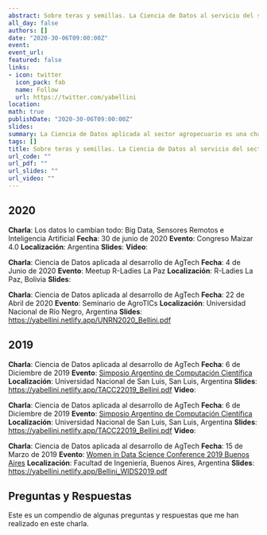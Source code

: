 ```yaml
---
abstract: Sobre teras y semillas. La Ciencia de Datos al servicio del sector agropecuario es una charla que he dado en diversos ámbitos y con diferente nivel de detalle pero que tiene como objetivo introducir conceptos relacionados con la ciencia de datos y compartir con los asistentes como se aplican en el desarrollo de soluciones para el sector agropecuario dando ejemplos concretos de productos y soluciones digitales realizados con mi equipo en la Estación Experimental Agropecuaria Anguil. Doy detalles sobre los objetivos de cada trabajo, las heramientas que usamos, las profesiones e instituciones que formaron los equipos de trabajo y los resultados obtenidos. 
all_day: false
authors: []
date: "2020-30-06T09:00:00Z"
event:  
event_url: 
featured: false
links:
- icon: twitter
  icon_pack: fab
  name: Follow
  url: https://twitter.com/yabellini 
location: 
math: true
publishDate: "2020-30-06T09:00:00Z"
slides: 
summary: La Ciencia de Datos aplicada al sector agropecuario es una charla que he dado en diversos ámbitos y con diferente nivel de detalle pero que tiene como objetivo introducir conceptos relacionados con la ciencia de datos y compartir con los asistentes como se aplican en el desarrollo de soluciones para el sector agropecuario dando ejemplos concretos de productos y soluciones digitales realizados con mi equipo en la Estación Experimental Agropecuaria Anguil. Doy detalles sobre los objetivos de cada trabajo, las heramientas que usamos, las profesiones e instituciones que formaron los equipos de trabajo y los resultados obtenidos. 
tags: []
title: Sobre teras y semillas. La Ciencia de Datos al servicio del sector agropecuario
url_code: ""
url_pdf: ""
url_slides: ""
url_video: ""
---
```


## 2020

**Charla**: Los datos lo cambian todo: Big Data, Sensores Remotos e Inteligencia Artificial
**Fecha**: 30 de junio de 2020
**Evento**: Congreso Maizar 4.0
**Localización**: Argentina
**Slides**:
**Video**:

**Charla**: Ciencia de Datos aplicada al desarrollo de AgTech
**Fecha**: 4 de Junio de 2020
**Evento**: Meetup R-Ladies La Paz
**Localización**: R-Ladies La Paz, Bolivia
**Slides**:

**Charla**: Ciencia de Datos aplicada al desarrollo de AgTech
**Fecha**: 22 de Abril de 2020
**Evento**: Seminario de AgroTICs
**Localización**: Universidad Nacional de Río Negro, Argentina
**Slides**: https://yabellini.netlify.app/UNRN2020_Bellini.pdf


## 2019

**Charla**: Ciencia de Datos aplicada al desarrollo de AgTech
**Fecha**: 6 de Diciembre de 2019
**Evento**: [Simposio Argentino de Computación Científica](https://tallerargentinocc.github.io/)
**Localización**: Universidad Nacional de San Luis, San Luis, Argentina
**Slides**: https://yabellini.netlify.app/TACC22019_Bellini.pdf
**Video**:

**Charla**: Ciencia de Datos aplicada al desarrollo de AgTech
**Fecha**: 6 de Diciembre de 2019
**Evento**: [Simposio Argentino de Computación Científica](https://tallerargentinocc.github.io/)
**Localización**: Universidad Nacional de San Luis, San Luis, Argentina
**Slides**: https://yabellini.netlify.app/TACC22019_Bellini.pdf
**Video**:

**Charla**: Ciencia de Datos aplicada al desarrollo de AgTech
**Fecha**: 15 de Marzo de 2019
**Evento**: [Women in Data Science Conference 2019 Buenos Aires](http://wids.fi.uba.ar/)
**Localización**: Facultad de Ingeniería, Buenos Aires, Argentina
**Slides**: https://yabellini.netlify.app/Bellini_WIDS2019.pdf


## Preguntas y Respuestas

Este es un compendio de algunas preguntas y respuestas que me han realizado en este charla.

